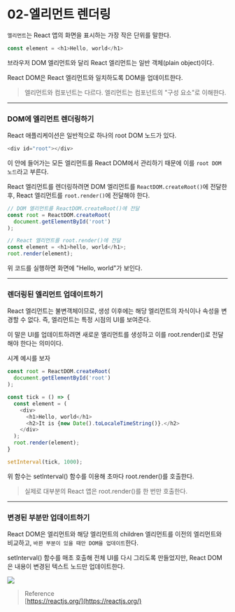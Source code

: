 # 02-엘리먼트 렌더링

`엘리먼트`는 React 앱의 화면을 표시하는 가장 작은 단위를 말한다.

```javascript
const element = <h1>Hello, world</h1>
```

브라우저 DOM 엘리먼트와 달리 React 엘리먼트는 일반 객체(plain object)이다.

React DOM은 React 엘리먼트와 일치하도록 DOM을 업데이트한다.

> 엘리먼트와 컴포넌트는 다르다. 엘리먼트는 컴포넌트의 "구성 요소"로 이해한다.

***

### DOM에 엘리먼트 렌더링하기 <a href="#dom" id="dom"></a>

React 애플리케이션은 일반적으로 하나의 root DOM 노드가 있다.

```javascript
<div id="root"></div>
```

이 안에 들어가는 모든 엘리먼트를 React DOM에서 관리하기 때문에 이를 `root DOM 노드`라고 부른다.

React 엘리먼트를 렌더링하려면 DOM 엘리먼트를 `ReactDOM.createRoot()`에 전달한 후, React 엘리먼트를 `root.render()`에 전달해야 한다.

```javascript
// DOM 엘리먼트를 ReactDOM.createRoot()에 전달
const root = ReactDOM.createRoot(
  document.getElementById('root')
);

// React 엘리먼트를 root.render()에 전달
const element = <h1>hello, world</h1>;
root.render(element);
```

위 코드를 실행하면 화면에 "Hello, world"가 보인다.

***

### 렌더링된 엘리먼트 업데이트하기 <a href="#undefined" id="undefined"></a>

React 엘리먼트는 불변객체이므로, 생성 이후에는 해당 엘리먼트의 자식이나 속성을 변경할 수 없다. 즉, 엘리먼트는 특정 시점의 UI를 보여준다.

이 말은 UI를 업데이트하려면 새로운 엘리먼트를 생성하고 이를 root.render()로 전달해야 한다는 의미이다.

시계 예시를 보자

```javascript
const root = ReactDOM.createRoot(
  document.getElementById('root')
);

const tick = () => {
  const element = (
    <div>
   	  <h1>Hello, world</h1>
      <h2>It is {new Date().toLocaleTimeString()}.</h2>
    </div>
  );
  root.render(element);
}

setInterval(tick, 1000);
```

위 함수는 setInterval() 함수를 이용해 초마다 root.render()를 호출한다.

> 실제로 대부분의 React 앱은 root.render()를 한 번만 호출한다.

***

### 변경된 부분만 업데이트하기 <a href="#undefined" id="undefined"></a>

React DOM은 엘리먼트와 해당 엘리먼트의 children 엘리먼트를 이전의 엘리먼트와 비교하고, `바뀐 부분이 있을 때만 DOM을 업데이트`한다.

setInterval() 함수를 매초 호출해 전체 UI를 다시 그리도록 만들었지만, React DOM은 내용이 변경된 텍스트 노드만 업데이트한다.

![](https://velog.velcdn.com/images/kyeongwxx/post/ea5b6d25-7234-45a4-8a96-54aede923a03/image.gif)

> Reference\
> [https://reactjs.org/](https://reactjs.org/)
